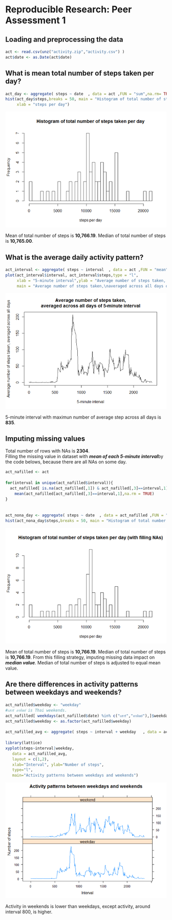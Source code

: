 # Reproducible Research: Peer Assessment 1


## Loading and preprocessing the data

```r
act <- read.csv(unz("activity.zip","activity.csv") )
act$date <- as.Date(act$date)
```


## What is mean total number of steps taken per day?

```r
act_day <- aggregate( steps ~ date  , data = act ,FUN = "sum",na.rm= TRUE)
hist(act_day$steps,breaks = 50, main = "Histogram of total number of steps taken per day", 
     xlab = "steps per day")
```

![](PA1_template_files/figure-html/steps_per_day-1.png)<!-- -->

Mean of total number of steps is **10,766.19**.
Median of total number of steps is **10,765.00**. 

## What is the average daily activity pattern?

```r
act_interval <- aggregate( steps ~ interval  , data = act ,FUN = "mean")
plot(act_interval$interval, act_interval$steps,type = "l",
     xlab = "5-minute interval",ylab = "Average number of steps taken, averaged across all days", 
     main = "Average number of steps taken,\naveraged across all days of 5-minute interval")
```

![](PA1_template_files/figure-html/steps_interval-1.png)<!-- -->

5-minute interval with maximun number of average step across all days is  **835**.

## Imputing missing values

Total number of rows with NAs is **2304**.  
Filling the missing value in dataset with ***mean of each 5-minute interval***by the code belows, because there are all NAs on some day.


```r
act_nafilled <- act

for(interval in unique(act_nafilled$interval)){
  act_nafilled[ is.na(act_nafilled[,1]) & act_nafilled[,3]==interval,1] <- 
    mean(act_nafilled[act_nafilled[,3]==interval,1],na.rm = TRUE)
}


act_nona_day <- aggregate( steps ~ date  , data = act_nafilled ,FUN = "sum")
hist(act_nona_day$steps,breaks = 50, main = "Histogram of total number of steps taken per day (with filling NAs)",xlab = "steps per day")
```

![](PA1_template_files/figure-html/imput_na-1.png)<!-- -->

Mean of total number of steps is **10,766.19**.
Median of total number of steps is **10,766.19**. 
From this filling strategy, imputing missing data impact on ***median value***. Median of total number of steps is adjusted to equal mean value.

## Are there differences in activity patterns between weekdays and weekends?

```r
act_nafilled$weekday <- "weekday"
#เสาร์ อาทิตย์ is Thai weekends.
act_nafilled[ weekdays(act_nafilled$date) %in% c("เสาร์","อาทิตย์"),]$weekday <- "weekend"
act_nafilled$weekday <- as.factor(act_nafilled$weekday)

act_nafilled_avg <- aggregate( steps ~ interval + weekday   , data = act_nafilled ,FUN = "mean",na.rm= TRUE)

library(lattice) 
xyplot(steps~interval|weekday, 
   data = act_nafilled_avg,
   layout = c(1,2),
   xlab="Interval", ylab="Number of steps",
   type="l",
   main="Activity patterns between weekdays and weekends") 
```

![](PA1_template_files/figure-html/weekday_end_diff-1.png)<!-- -->

Activity in weekends is lower than weekdays, except activity, around interval 800, is higher.
